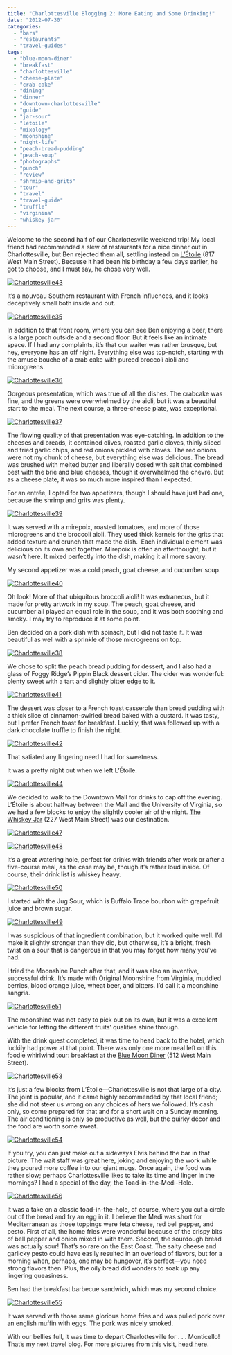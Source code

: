 ```yaml
---
title: "Charlottesville Blogging 2: More Eating and Some Drinking!"
date: "2012-07-30"
categories:
  - "bars"
  - "restaurants"
  - "travel-guides"
tags:
  - "blue-moon-diner"
  - "breakfast"
  - "charlottesville"
  - "cheese-plate"
  - "crab-cake"
  - "dining"
  - "dinner"
  - "downtown-charlottesville"
  - "guide"
  - "jar-sour"
  - "letoile"
  - "mixology"
  - "moonshine"
  - "night-life"
  - "peach-bread-pudding"
  - "peach-soup"
  - "photographs"
  - "punch"
  - "review"
  - "shrmip-and-grits"
  - "tour"
  - "travel"
  - "travel-guide"
  - "truffle"
  - "virginina"
  - "whiskey-jar"
---
```


Welcome to the second half of our Charlottesville weekend trip! My local friend had recommended a slew of restaurants for a nice dinner out in Charlottesville, but Ben rejected them all, settling instead on [L’Étoile](http://www.letoilerestaurant.com/) (817 West Main Street). Because it had been his birthday a few days earlier, he got to choose, and I must say, he chose very well.

[![](http://s3.amazonaws.com/thegourmez-wpmedia/2012/07/Charlottesville43.jpg "Charlottesville43")](http://s3.amazonaws.com/thegourmez-wpmedia/2012/07/Charlottesville43.jpg)

It’s a nouveau Southern restaurant with French influences, and it looks deceptively small both inside and out.

[![](http://s3.amazonaws.com/thegourmez-wpmedia/2012/07/Charlottesville35.jpg "Charlottesville35")](http://s3.amazonaws.com/thegourmez-wpmedia/2012/07/Charlottesville35.jpg)

In addition to that front room, where you can see Ben enjoying a beer, there is a large porch outside and a second floor. But it feels like an intimate space. If I had any complaints, it’s that our waiter was rather brusque, but hey, everyone has an off night. Everything else was top-notch, starting with the amuse bouche of a crab cake with pureed broccoli aioli and microgreens.

[![](http://s3.amazonaws.com/thegourmez-wpmedia/2012/07/Charlottesville36.jpg "Charlottesville36")](http://s3.amazonaws.com/thegourmez-wpmedia/2012/07/Charlottesville36.jpg)

Gorgeous presentation, which was true of all the dishes. The crabcake was fine, and the greens were overwhelmed by the aioli, but it was a beautiful start to the meal. The next course, a three-cheese plate, was exceptional.

[![](http://s3.amazonaws.com/thegourmez-wpmedia/2012/07/Charlottesville37.jpg "Charlottesville37")](http://s3.amazonaws.com/thegourmez-wpmedia/2012/07/Charlottesville37.jpg)

The flowing quality of that presentation was eye-catching. In addition to the cheeses and breads, it contained olives, roasted garlic cloves, thinly sliced and fried garlic chips, and red onions pickled with cloves. The red onions were not my chunk of cheese, but everything else was delicious. The bread was brushed with melted butter and liberally dosed with salt that combined best with the brie and blue cheeses, though it overwhelmed the chevre. But as a cheese plate, it was so much more inspired than I expected.

For an entrée, I opted for two appetizers, though I should have just had one, because the shrimp and grits was plenty.

[![](http://s3.amazonaws.com/thegourmez-wpmedia/2012/07/Charlottesville39.jpg "Charlottesville39")](http://s3.amazonaws.com/thegourmez-wpmedia/2012/07/Charlottesville39.jpg)

It was served with a mirepoix, roasted tomatoes, and more of those microgreens and the broccoli aioli. They used thick kernels for the grits that added texture and crunch that made the dish.  Each individual element was delicious on its own and together. Mirepoix is often an afterthought, but it wasn’t here. It mixed perfectly into the dish, making it all more savory.

My second appetizer was a cold peach, goat cheese, and cucumber soup.

[![](http://s3.amazonaws.com/thegourmez-wpmedia/2012/07/Charlottesville40.jpg "Charlottesville40")](http://s3.amazonaws.com/thegourmez-wpmedia/2012/07/Charlottesville40.jpg)

Oh look! More of that ubiquitous broccoli aioli! It was extraneous, but it made for pretty artwork in my soup. The peach, goat cheese, and cucumber all played an equal role in the soup, and it was both soothing and smoky. I may try to reproduce it at some point.

Ben decided on a pork dish with spinach, but I did not taste it. It was beautiful as well with a sprinkle of those microgreens on top.

[![](http://s3.amazonaws.com/thegourmez-wpmedia/2012/07/Charlottesville38.jpg "Charlottesville38")](http://s3.amazonaws.com/thegourmez-wpmedia/2012/07/Charlottesville38.jpg)

We chose to split the peach bread pudding for dessert, and I also had a glass of Foggy Ridge’s Pippin Black dessert cider. The cider was wonderful: plenty sweet with a tart and slightly bitter edge to it.

[![](http://s3.amazonaws.com/thegourmez-wpmedia/2012/07/Charlottesville41.jpg "Charlottesville41")](http://s3.amazonaws.com/thegourmez-wpmedia/2012/07/Charlottesville41.jpg)

The dessert was closer to a French toast casserole than bread pudding with a thick slice of cinnamon-swirled bread baked with a custard. It was tasty, but I prefer French toast for breakfast. Luckily, that was followed up with a dark chocolate truffle to finish the night.

[![](http://s3.amazonaws.com/thegourmez-wpmedia/2012/07/Charlottesville42.jpg "Charlottesville42")](http://s3.amazonaws.com/thegourmez-wpmedia/2012/07/Charlottesville42.jpg)

That satiated any lingering need I had for sweetness.

It was a pretty night out when we left L’Étoile.

[![](http://s3.amazonaws.com/thegourmez-wpmedia/2012/07/Charlottesville44.jpg "Charlottesville44")](http://s3.amazonaws.com/thegourmez-wpmedia/2012/07/Charlottesville44.jpg)

We decided to walk to the Downtown Mall for drinks to cap off the evening. L’Étoile is about halfway between the Mall and the University of Virginia, so we had a few blocks to enjoy the slightly cooler air of the night. [The Whiskey Jar](http://thewhiskeyjarcville.com/) (227 West Main Street) was our destination.

[![](http://s3.amazonaws.com/thegourmez-wpmedia/2012/07/Charlottesville47.jpg "Charlottesville47")](http://s3.amazonaws.com/thegourmez-wpmedia/2012/07/Charlottesville47.jpg)

[![](http://s3.amazonaws.com/thegourmez-wpmedia/2012/07/Charlottesville48.jpg "Charlottesville48")](http://s3.amazonaws.com/thegourmez-wpmedia/2012/07/Charlottesville48.jpg)

It’s a great watering hole, perfect for drinks with friends after work or after a five-course meal, as the case may be, though it’s rather loud inside. Of course, their drink list is whiskey heavy.

[![](http://s3.amazonaws.com/thegourmez-wpmedia/2012/07/Charlottesville50.jpg "Charlottesville50")](http://s3.amazonaws.com/thegourmez-wpmedia/2012/07/Charlottesville50.jpg)

I started with the Jug Sour, which is Buffalo Trace bourbon with grapefruit juice and brown sugar.

[![](http://s3.amazonaws.com/thegourmez-wpmedia/2012/07/Charlottesville49.jpg "Charlottesville49")](http://s3.amazonaws.com/thegourmez-wpmedia/2012/07/Charlottesville49.jpg)

I was suspicious of that ingredient combination, but it worked quite well. I’d make it slightly stronger than they did, but otherwise, it’s a bright, fresh twist on a sour that is dangerous in that you may forget how many you’ve had.

I tried the Moonshine Punch after that, and it was also an inventive, successful drink. It’s made with Original Moonshine from Virginia, muddled berries, blood orange juice, wheat beer, and bitters. I’d call it a moonshine sangria.

[![](http://s3.amazonaws.com/thegourmez-wpmedia/2012/07/Charlottesville51.jpg "Charlottesville51")](http://s3.amazonaws.com/thegourmez-wpmedia/2012/07/Charlottesville51.jpg)

The moonshine was not easy to pick out on its own, but it was a excellent vehicle for letting the different fruits’ qualities shine through.

With the drink quest completed, it was time to head back to the hotel, which luckily had power at that point. There was only one more meal left on this foodie whirlwind tour: breakfast at the [Blue Moon Diner](https://www.facebook.com/pages/Blue-Moon-Diner/152942638049813) (512 West Main Street).

[![](http://s3.amazonaws.com/thegourmez-wpmedia/2012/07/Charlottesville53.jpg "Charlottesville53")](http://s3.amazonaws.com/thegourmez-wpmedia/2012/07/Charlottesville53.jpg)

It’s just a few blocks from L’Étoile—Charlottesville is not that large of a city. The joint is popular, and it came highly recommended by that local friend; she did not steer us wrong on any choices of hers we followed. It’s cash only, so come prepared for that and for a short wait on a Sunday morning. The air conditioning is only so productive as well, but the quirky décor and the food are worth some sweat.

[![](http://s3.amazonaws.com/thegourmez-wpmedia/2012/07/Charlottesville54.jpg "Charlottesville54")](http://s3.amazonaws.com/thegourmez-wpmedia/2012/07/Charlottesville54.jpg)

If you try, you can just make out a sideways Elvis behind the bar in that picture. The wait staff was great here, joking and enjoying the work while they poured more coffee into our giant mugs. Once again, the food was rather slow; perhaps Charlottesville likes to take its time and linger in the mornings? I had a special of the day, the Toad-in-the-Medi-Hole.

[![](http://s3.amazonaws.com/thegourmez-wpmedia/2012/07/Charlottesville56.jpg "Charlottesville56")](http://s3.amazonaws.com/thegourmez-wpmedia/2012/07/Charlottesville56.jpg)

It was a take on a classic toad-in-the-hole, of course, where you cut a circle out of the bread and fry an egg in it. I believe the Medi was short for Mediterranean as those toppings were feta cheese, red bell pepper, and pesto. First of all, the home fries were wonderful because of the crispy bits of bell pepper and onion mixed in with them. Second, the sourdough bread was actually sour! That’s so rare on the East Coast. The salty cheese and garlicky pesto could have easily resulted in an overload of flavors, but for a morning when, perhaps, one may be hungover, it’s perfect—you need strong flavors then. Plus, the oily bread did wonders to soak up any lingering queasiness.

Ben had the breakfast barbecue sandwich, which was my second choice.

[![](http://s3.amazonaws.com/thegourmez-wpmedia/2012/07/Charlottesville55.jpg "Charlottesville55")](http://s3.amazonaws.com/thegourmez-wpmedia/2012/07/Charlottesville55.jpg)

It was served with those same glorious home fries and was pulled pork over an english muffin with eggs. The pork was nicely smoked.

With our bellies full, it was time to depart Charlottesville for . . . Monticello! That’s my next travel blog. For more pictures from this visit, [head here](https://www.facebook.com/media/set/?set=a.10150925407009607.415538.567409606&type=3).
